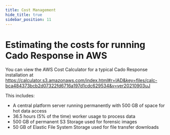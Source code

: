 ```yaml
---
title: Cost Management
hide_title: true
sidebar_position: 11
---
```


# Estimating the costs for running Cado Response in AWS
You can view the AWS Cost Calculator for a typical Cado Response installation at https://calculator.s3.amazonaws.com/index.html#r=IAD&key=files/calc-bca484373bcb2d07322fd6716a197d1cdc629534&v=ver20210903uJ

This includes: 
- A central platform server running permanently with 500 GB of space for hot data access
- 36.5 hours (5% of the time) worker usage to process data
- 500 GB of permanent S3 Storage used for forensic images
- 50 GB of Elastic File System Storage used for file transfer downloads